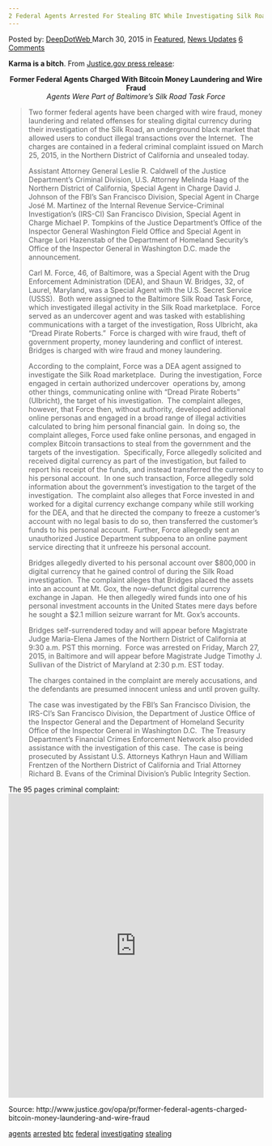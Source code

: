 ```yaml
---
2 Federal Agents Arrested For Stealing BTC While Investigating Silk Road"
---
```

<article class="post-listing post-9783 post type-post status-publish format-standard has-post-thumbnail hentry  tag-agents tag-federal tag-investigating tag-stealing">
<div class="post-inner">
<span>Posted by: <a href="https://www.deepdotweb.com/author/admin/" title="">DeepDotWeb </a></span>
<span>March 30, 2015</span>
<span>in <a href="https://www.deepdotweb.com/category/deepdot-news/" rel="category tag">Featured</a>, <a href="https://www.deepdotweb.com/category/news-updates/" rel="category tag">News Updates</a></span>
<span><a href="https://www.deepdotweb.com/2015/03/30/2-federal-agents-arrested-for-stealing-btc-while-investigating-silk-road/#comments">6 Comments</a></span>


<p><strong>Karma is a bitch</strong>. From <a href="http://www.justice.gov/opa/pr/former-federal-agents-charged-bitcoin-money-laundering-and-wire-fraudhttp://" target="_blank">Justice.gov press release</a>:</p>
<p style="text-align: center;"><strong>Former Federal Agents Charged With Bitcoin Money Laundering and Wire Fraud</strong><br />
<em>Agents Were Part of Baltimore’s Silk Road Task Force</em></p>
<blockquote><p>Two former federal agents have been charged with wire fraud, money laundering and related offenses for stealing digital currency during their investigation of the Silk Road, an underground black market that allowed users to conduct illegal transactions over the Internet.  The charges are contained in a federal criminal complaint issued on March 25, 2015, in the Northern District of California and unsealed today.</p>
<p>Assistant Attorney General Leslie R. Caldwell of the Justice Department’s Criminal Division, U.S. Attorney Melinda Haag of the Northern District of California, Special Agent in Charge David J. Johnson of the FBI’s San Francisco Division, Special Agent in Charge José M. Martinez of the Internal Revenue Service-Criminal Investigation’s (IRS-CI) San Francisco Division, Special Agent in Charge Michael P. Tompkins of the Justice Department’s Office of the Inspector General Washington Field Office and Special Agent in Charge Lori Hazenstab of the Department of Homeland Security’s Office of the Inspector General in Washington D.C. made the announcement.</p>
<p>Carl M. Force, 46, of Baltimore, was a Special Agent with the Drug Enforcement Administration (DEA), and Shaun W. Bridges, 32, of Laurel, Maryland, was a Special Agent with the U.S. Secret Service (USSS).  Both were assigned to the Baltimore Silk Road Task Force, which investigated illegal activity in the Silk Road marketplace.  Force served as an undercover agent and was tasked with establishing communications with a target of the investigation, Ross Ulbricht, aka “Dread Pirate Roberts.”  Force is charged with wire fraud, theft of government property, money laundering and conflict of interest.  Bridges is charged with wire fraud and money laundering.</p>
<p>According to the complaint, Force was a DEA agent assigned to investigate the Silk Road marketplace.  During the investigation, Force engaged in certain authorized undercover  operations by, among other things, communicating online with “Dread Pirate Roberts” (Ulbricht), the target of his investigation.  The complaint alleges, however, that Force then, without authority, developed additional online personas and engaged in a broad range of illegal activities calculated to bring him personal financial gain.  In doing so, the complaint alleges, Force used fake online personas, and engaged in complex Bitcoin transactions to steal from the government and the targets of the investigation.  Specifically, Force allegedly solicited and received digital currency as part of the investigation, but failed to report his receipt of the funds, and instead transferred the currency to his personal account.  In one such transaction, Force allegedly sold information about the government’s investigation to the target of the investigation.  The complaint also alleges that Force invested in and worked for a digital currency exchange company while still working for the DEA, and that he directed the company to freeze a customer’s account with no legal basis to do so, then transferred the customer’s funds to his personal account.  Further, Force allegedly sent an unauthorized Justice Department subpoena to an online payment service directing that it unfreeze his personal account.</p>
<p>Bridges allegedly diverted to his personal account over $800,000 in digital currency that he gained control of during the Silk Road investigation.  The complaint alleges that Bridges placed the assets into an account at Mt. Gox, the now-defunct digital currency exchange in Japan.  He then allegedly wired funds into one of his personal investment accounts in the United States mere days before he sought a $2.1 million seizure warrant for Mt. Gox’s accounts.</p>
<p>Bridges self-surrendered today and will appear before Magistrate Judge Maria-Elena James of the Northern District of California at 9:30 a.m. PST this morning.  Force was arrested on Friday, March 27, 2015, in Baltimore and will appear before Magistrate Judge Timothy J. Sullivan of the District of Maryland at 2:30 p.m. EST today.</p>
<p>The charges contained in the complaint are merely accusations, and the defendants are presumed innocent unless and until proven guilty.</p>
<p>The case was investigated by the FBI’s San Francisco Division, the IRS-CI’s San Francisco Division, the Department of Justice Office of the Inspector General and the Department of Homeland Security Office of the Inspector General in Washington D.C.  The Treasury Department’s Financial Crimes Enforcement Network also provided assistance with the investigation of this case.  The case is being prosecuted by Assistant U.S. Attorneys Kathryn Haun and William Frentzen of the Northern District of California and Trial Attorney Richard B. Evans of the Criminal Division’s Public Integrity Section.</p></blockquote>
<p>The 95 pages criminal complaint:<br />
<iframe width="100%" height="600" class="scribd_iframe_embed" src="https://www.scribd.com/embeds/260401879/content?start_page=1&amp;view_mode=scroll&amp;show_recommendations=true" data-auto-height="false" data-aspect-ratio="undefined" scrolling="no" id="doc_54847" frameborder="0"></iframe></p>
<p>Source: http://www.justice.gov/opa/pr/former-federal-agents-charged-bitcoin-money-laundering-and-wire-fraud</p>
</div>
<a href="https://www.deepdotweb.com/tag/agents/" rel="tag">agents</a> <a href="https://www.deepdotweb.com/tag/arrested/" rel="tag">arrested</a> <a href="https://www.deepdotweb.com/tag/btc/" rel="tag">btc</a> <a href="https://www.deepdotweb.com/tag/federal/" rel="tag">federal</a> <a href="https://www.deepdotweb.com/tag/investigating/" rel="tag">investigating</a>  <a href="https://www.deepdotweb.com/tag/stealing/" rel="tag">stealing</a></span> <span style="display:none" class="updated">2015-03-30